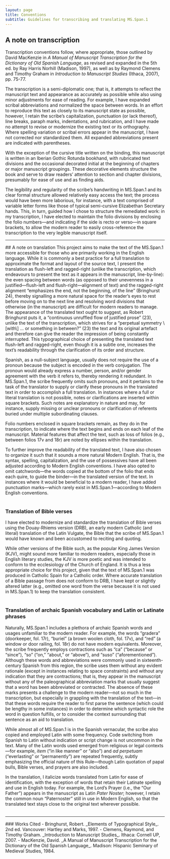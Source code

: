 ```yaml
---
layout: page
title: Conventions
subtitle: Guidelines for transcribing and translating MS.Span.1
---
```


## A note on transcription
Transcription conventions follow, where appropriate, those outlined by David MacKenzie in _A Manual of Manuscript Transcription for the Dictionary of Old Spanish Language_, as revised and expanded in the 5th ed. by Ray Harris Norhill (Madison, 1997), as well as by Raymond Clemens and Timothy Graham in _Introduction to Manuscript Studies_ (Ithaca, 2007), pp. 75-77.

The transcription is a semi-diplomatic one; that is, it attempts to reflect the manuscript text and appearance as accurately as possible while also using minor adjustments for ease of reading. For example, I have expanded scribal abbreviations and normalized the space between words. In an effort to reproduce this text as closely to its manuscript state as possible, however, I retain the scribe’s capitalization, punctuation (or lack thereof), line breaks, paraph marks, indentations, and rubrication, and I have made no attempt to revise or modernize the existing text or its orthography. Where spelling variation or scribal errors appear in the manuscript, I have not corrected nor standardized them. All expanded abbreviations present are indicated with parentheses.

With the exception of the cursive title written on the binding, this manuscript is written in an Iberian Gothic Rotunda bookhand, with rubricated text divisions and the occasional decorated initial at the beginning of chapters or major manuscript groupings. These decorative elements structure the book and serve to draw readers’ attention to section and chapter divisions, presumably for ease of use and as finding aids.

The legibility and regularity of the scribe’s handwriting in MS.Span.1 and its clear formal structure allowed relatively easy access the text; the process would have been more laborious, for instance, with a text comprised of variable letter forms like those of typical semi-cursive Elizabethan Secretary hands. This, in turn, guided how I chose to structure the remediated work: in my transcription, I have elected to maintain the folio divisions by enclosing the folio numbers—and indicating if the side is recto or verso—in square brackets, to allow the modern reader to easily cross-reference the transcription to the very legible manuscript itself.
<br>
<hr>
## A note on translation
This project aims to make the text of the MS.Span.1 more accessible for those who are primarily working in the English language. While it is commonly a best practice for a full translation to approximate the format and layout of the source text, I present the translation as flush-left and ragged-right (unlike the transcription, which endeavours to present the text as it appears in the manuscript, line-by-line): the even spacing between words (as opposed to their unevenness in a justified—flush-left and flush-right—alignment of text) and the ragged-right alignment “emphasizes the end, not the beginning, of the line” (Bringhurst 24), thereby signalling a more natural space for the reader’s eyes to rest before moving on to the next line and resolving word divisions that otherwise (in the manuscript) are difficult for modern readers to manage. The appearance of the translated text ought to suggest, as Robert Bringhurst puts it, a “continuous unruffled flow of justified prose” (23), unlike the text of the transcription, which strives for a “perpetual symmetry \[with\] … or something in between?” (23) the text and its original artefact and therefore can give the reader the impression of being constantly interrupted. This typographical choice of presenting the translated text flush-left and ragged-right, even though it is a subtle one, increases the text’s readability through the clarification of its order and structure.

Spanish, as a null-subject language, usually does not require the use of a pronoun because the subject is encoded in the verb conjugation. The pronoun would already express a number, person, and/or gender agreement with the verb it refers to, thereby rendering it redundant. In MS.Span.1, the scribe frequently omits such pronouns, and it pertains to the task of the translator to supply or clarify these pronouns in the translated text in order to accomplish a full translation. In instances where a full or literal translation is not possible, notes or clarifications are inserted within square brackets. Such notes are explanatory in nature and may, for instance, supply missing or unclear pronouns or clarification of referents buried under multiple subordinating clauses.

Folio numbers enclosed in square brackets remain, as they do in the transcription, to indicate where the text begins and ends on each leaf of the manuscript. Material features that affect the text, such as loss of folios (e.g., between folios 17v and 18r) are noted by ellipses within the translation.

To further improve the readability of the translated text, I have also chosen to organize it such that it sounds a more natural Modern English. That is, the syntax, spelling, capitalization, and the use of possessives have all been adjusted according to Modern English conventions. I have also opted to omit catchwords—the words copied at the bottom of the folio that ends each quire, to guide the binder—in the translated version of the text. In instances where it would be beneficial to a modern reader, I have added punctuation marks—which rarely exist in MS.Span.1—according to Modern English conventions.
<br>
<br>
### Translation of Bible verses
I have elected to modernize and standardize the translation of Bible verses using the Douay-Rhiems version (DRB), an early modern Catholic (and literal) translation of the Latin Vulgate, the Bible that the scribe of MS.Span.1 would have known and been accustomed to reciting and quoting.

While other versions of the Bible such, as the popular King James Version (KJV), might sound more familiar to modern readers, especially those in English literary studies, the KJV is more poetic and was intended to conform to the ecclesiology of the Church of England. It is thus a less appropriate choice for this project, given that the text of MS.Span.1 was produced in Catholic Spain for a Catholic order. Where accurate translation of a Bible passage from does not conform to DRB, I have kept or slightly altered latter (e.g., omitted one word from the verse because it is not used in MS.Span.1) to keep the translation consistent.
<br>
<br>
### Translation of archaic Spanish vocabulary and Latin or Latinate phrases
Naturally, MS.Span.1 includes a plethora of archaic Spanish words and usages unfamiliar to the modern reader. For example, the words “gradera” (doorkeeper, fol. 17r), “buriel” (a brown woolen cloth, fol. 17v), and “red” (a window or door railing, fol. 18r) do not have modern equivalents. Moreover, the scribe frequently employs contractions such as “ca” (“because” or “since”), “so” (“on,” “about,” or “above”), and “suso” (“aforementioned”). Although these words and abbreviations were commonly used in sixteenth-century Spanish from this region, the scribe uses them without any evident rationale (except in instances relating to space constraints) and without any indication that they are contractions; that is, they appear in the manuscript without any of the paleographical abbreviation marks that usually suggest that a word has been abbreviated or contracted. The absence of these marks presents a challenge to the modern reader—not so much in the transcription, but especially in grappling with the translation of the text—in that these words require the reader to first parse the sentence (which could be lengthy in some instances) in order to determine which syntactic role the word in question fulfills, or to consider the context surrounding that sentence as an aid to translation.

While almost all of MS.Span.1 is in the Spanish vernacular, the scribe also copied and employed Latin with some frequency. Code switching from Spanish to Latin without indication or script change is not uncommon in the text. Many of the Latin words used emerged from religious or legal contexts—for example, _item_ (“in like manner” or “also”) and _ad perpetuam_ (“everlasting” or “permanently”) are repeated frequently, subtly emphasizing the official nature of this Rule—though Latin quotation of papal bulls, Bible verses, and prayers are also included.

In the translation, I italicize words translated from Latin for ease of identification, with the exception of words that retain their Latinate spelling and use in English today. For example, the Lord’s Prayer (i.e., the “Our Father”) appears in the manuscript as Latin _Pater Noster_; however, I retain the common noun “Paternoster” still in use in Modern English, so that the translated text stays close to the original text wherever possible.
<br>
<br>
<hr>
### Works Cited
- Bringhurst, Robert. _Elements of Typographical Style_. 2nd ed. Vancouver: Hartley and Marks, 1997.
- Clemens, Raymond, and Timothy Graham. _Introduction to Manuscript Studies_. Ithaca: Cornell UP, 2007.
- MacKenzie, David. _A Manual of Manuscript Transcription for the Dictionary of the Old Spanish Language_. Madison: Hispanic Seminary of Medieval Studies, 1984.
